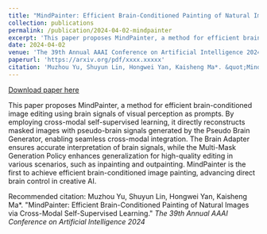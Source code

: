 ```yaml
---
title: "MindPainter: Efficient Brain-Conditioned Painting of Natural Images via Cross-Modal Self-Supervised Learning"
collection: publications
permalink: /publication/2024-04-02-mindpainter
excerpt: 'This paper proposes MindPainter, a method for efficient brain-conditioned image editing using brain signals of visual perception as prompts. By employing cross-modal self-supervised learning, it directly reconstructs masked images with pseudo-brain signals generated by the Pseudo Brain Generator, enabling seamless cross-modal integration. The Brain Adapter ensures accurate interpretation of brain signals, while the Multi-Mask Generation Policy enhances generalization for high-quality editing in various scenarios, such as inpainting and outpainting. MindPainter is the first to achieve efficient brain-conditioned image painting, advancing direct brain control in creative AI.'
date: 2024-04-02
venue: 'The 39th Annual AAAI Conference on Artificial Intelligence 2024'
paperurl: 'https://arxiv.org/pdf/xxxx.xxxxx'
citation: 'Muzhou Yu, Shuyun Lin, Hongwei Yan, Kaisheng Ma*. &quot;MindPainter: Efficient Brain-Conditioned Painting of Natural Images via Cross-Modal Self-Supervised Learning.&quot; <i>The 39th Annual AAAI Conference on Artificial Intelligence 2024</i>'
---
```


<a href='https://arxiv.org/pdf/xxxx.xxxxx'>Download paper here</a>

This paper proposes MindPainter, a method for efficient brain-conditioned image editing using brain signals of visual perception as prompts. By employing cross-modal self-supervised learning, it directly reconstructs masked images with pseudo-brain signals generated by the Pseudo Brain Generator, enabling seamless cross-modal integration. The Brain Adapter ensures accurate interpretation of brain signals, while the Multi-Mask Generation Policy enhances generalization for high-quality editing in various scenarios, such as inpainting and outpainting. MindPainter is the first to achieve efficient brain-conditioned image painting, advancing direct brain control in creative AI.

Recommended citation: Muzhou Yu, Shuyun Lin, Hongwei Yan, Kaisheng Ma*. "MindPainter: Efficient Brain-Conditioned Painting of Natural Images via Cross-Modal Self-Supervised Learning." <i>The 39th Annual AAAI Conference on Artificial Intelligence 2024</i>